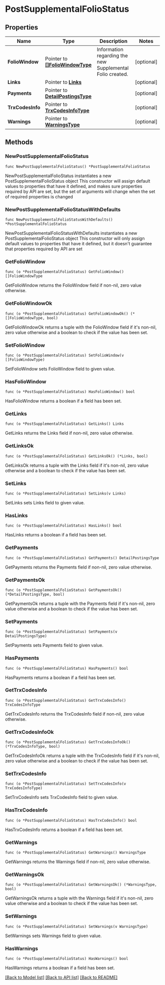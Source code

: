 # PostSupplementalFolioStatus

## Properties

Name | Type | Description | Notes
------------ | ------------- | ------------- | -------------
**FolioWindow** | Pointer to [**[]FolioWindowType**](FolioWindowType.md) | Information regarding the new Supplemental Folio created. | [optional] 
**Links** | Pointer to [**Links**](Links.md) |  | [optional] 
**Payments** | Pointer to [**DetailPostingsType**](DetailPostingsType.md) |  | [optional] 
**TrxCodesInfo** | Pointer to [**TrxCodesInfoType**](TrxCodesInfoType.md) |  | [optional] 
**Warnings** | Pointer to [**WarningsType**](WarningsType.md) |  | [optional] 

## Methods

### NewPostSupplementalFolioStatus

`func NewPostSupplementalFolioStatus() *PostSupplementalFolioStatus`

NewPostSupplementalFolioStatus instantiates a new PostSupplementalFolioStatus object
This constructor will assign default values to properties that have it defined,
and makes sure properties required by API are set, but the set of arguments
will change when the set of required properties is changed

### NewPostSupplementalFolioStatusWithDefaults

`func NewPostSupplementalFolioStatusWithDefaults() *PostSupplementalFolioStatus`

NewPostSupplementalFolioStatusWithDefaults instantiates a new PostSupplementalFolioStatus object
This constructor will only assign default values to properties that have it defined,
but it doesn't guarantee that properties required by API are set

### GetFolioWindow

`func (o *PostSupplementalFolioStatus) GetFolioWindow() []FolioWindowType`

GetFolioWindow returns the FolioWindow field if non-nil, zero value otherwise.

### GetFolioWindowOk

`func (o *PostSupplementalFolioStatus) GetFolioWindowOk() (*[]FolioWindowType, bool)`

GetFolioWindowOk returns a tuple with the FolioWindow field if it's non-nil, zero value otherwise
and a boolean to check if the value has been set.

### SetFolioWindow

`func (o *PostSupplementalFolioStatus) SetFolioWindow(v []FolioWindowType)`

SetFolioWindow sets FolioWindow field to given value.

### HasFolioWindow

`func (o *PostSupplementalFolioStatus) HasFolioWindow() bool`

HasFolioWindow returns a boolean if a field has been set.

### GetLinks

`func (o *PostSupplementalFolioStatus) GetLinks() Links`

GetLinks returns the Links field if non-nil, zero value otherwise.

### GetLinksOk

`func (o *PostSupplementalFolioStatus) GetLinksOk() (*Links, bool)`

GetLinksOk returns a tuple with the Links field if it's non-nil, zero value otherwise
and a boolean to check if the value has been set.

### SetLinks

`func (o *PostSupplementalFolioStatus) SetLinks(v Links)`

SetLinks sets Links field to given value.

### HasLinks

`func (o *PostSupplementalFolioStatus) HasLinks() bool`

HasLinks returns a boolean if a field has been set.

### GetPayments

`func (o *PostSupplementalFolioStatus) GetPayments() DetailPostingsType`

GetPayments returns the Payments field if non-nil, zero value otherwise.

### GetPaymentsOk

`func (o *PostSupplementalFolioStatus) GetPaymentsOk() (*DetailPostingsType, bool)`

GetPaymentsOk returns a tuple with the Payments field if it's non-nil, zero value otherwise
and a boolean to check if the value has been set.

### SetPayments

`func (o *PostSupplementalFolioStatus) SetPayments(v DetailPostingsType)`

SetPayments sets Payments field to given value.

### HasPayments

`func (o *PostSupplementalFolioStatus) HasPayments() bool`

HasPayments returns a boolean if a field has been set.

### GetTrxCodesInfo

`func (o *PostSupplementalFolioStatus) GetTrxCodesInfo() TrxCodesInfoType`

GetTrxCodesInfo returns the TrxCodesInfo field if non-nil, zero value otherwise.

### GetTrxCodesInfoOk

`func (o *PostSupplementalFolioStatus) GetTrxCodesInfoOk() (*TrxCodesInfoType, bool)`

GetTrxCodesInfoOk returns a tuple with the TrxCodesInfo field if it's non-nil, zero value otherwise
and a boolean to check if the value has been set.

### SetTrxCodesInfo

`func (o *PostSupplementalFolioStatus) SetTrxCodesInfo(v TrxCodesInfoType)`

SetTrxCodesInfo sets TrxCodesInfo field to given value.

### HasTrxCodesInfo

`func (o *PostSupplementalFolioStatus) HasTrxCodesInfo() bool`

HasTrxCodesInfo returns a boolean if a field has been set.

### GetWarnings

`func (o *PostSupplementalFolioStatus) GetWarnings() WarningsType`

GetWarnings returns the Warnings field if non-nil, zero value otherwise.

### GetWarningsOk

`func (o *PostSupplementalFolioStatus) GetWarningsOk() (*WarningsType, bool)`

GetWarningsOk returns a tuple with the Warnings field if it's non-nil, zero value otherwise
and a boolean to check if the value has been set.

### SetWarnings

`func (o *PostSupplementalFolioStatus) SetWarnings(v WarningsType)`

SetWarnings sets Warnings field to given value.

### HasWarnings

`func (o *PostSupplementalFolioStatus) HasWarnings() bool`

HasWarnings returns a boolean if a field has been set.


[[Back to Model list]](../README.md#documentation-for-models) [[Back to API list]](../README.md#documentation-for-api-endpoints) [[Back to README]](../README.md)


